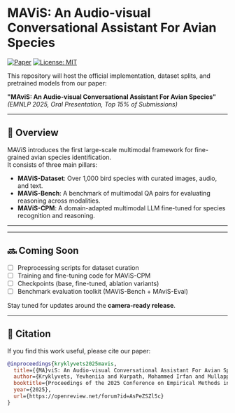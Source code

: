 # MAViS: An Audio-visual Conversational Assistant For Avian Species

[![Paper](https://img.shields.io/badge/Paper-EMNLP%202025-blue)](https://openreview.net/forum?id=AsPeZSZl5c)
[![License: MIT](https://img.shields.io/badge/License-MIT-green.svg)](LICENSE)

This repository will host the official implementation, dataset splits, and pretrained models from our paper:

**"MAviS: An Audio-visual Conversational Assistant For Avian Species"**  
*(EMNLP 2025, Oral Presentation, Top 15% of Submissions)*

---

## 🚀 Overview
MAViS introduces the first large-scale multimodal framework for fine-grained avian species identification.  
It consists of three main pillars:
- **MAViS-Dataset**: Over 1,000 bird species with curated images, audio, and text.  
- **MAViS-Bench**: A benchmark of multimodal QA pairs for evaluating reasoning across modalities.  
- **MAViS-CPM**: A domain-adapted multimodal LLM fine-tuned for species recognition and reasoning.  

---

---

## 🔜 Coming Soon
- [ ] Preprocessing scripts for dataset curation  
- [ ] Training and fine-tuning code for MAViS-CPM  
- [ ] Checkpoints (base, fine-tuned, ablation variants)  
- [ ] Benchmark evaluation toolkit (MAViS-Bench + MAviS-Eval)  

Stay tuned for updates around the **camera-ready release**.  

---

## 📖 Citation
If you find this work useful, please cite our paper:

```bibtex
@inproceedings{kryklyvets2025mavis,
  title={{MA}viS: An Audio-visual Conversational Assistant For Avian Species},
  author={Kryklyvets, Yevheniia and Kurpath, Mohammed Irfan and Mullappilly, Sahal Shaji and Zhou, Jinxing and Khan, Fahad Shahbaz and Anwer, Rao Muhammad and Khan, Salman and Cholakkal, Hisham},
  booktitle={Proceedings of the 2025 Conference on Empirical Methods in Natural Language Processing},
  year={2025},
  url={https://openreview.net/forum?id=AsPeZSZl5c}
}

